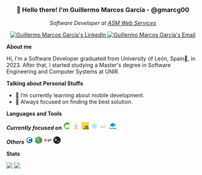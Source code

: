 <h3 align="center">👋 Hello there! I'm Guillermo Marcos García - @gmarcg00</h3>
<p align="center"><em>Software Developer at <a href="https://www.asmws.com/">ASM Web Services</a></em></p>
<p align="center">
  <a href="https://www.linkedin.com/in/guillermomarcosgarc%C3%ADa">
    <img alt="Guillermo Marcos García's LinkedIn" width="22px" src="https://cdn.jsdelivr.net/npm/simple-icons@v3.0.1/icons/linkedin.svg" />
  </a>
  <a href="mailto:guillermo.marcosgarcia@gmail.com">
    <img alt="Guillermo Marcos García's Email" width="22px" src="https://cdn.jsdelivr.net/npm/simple-icons@3.0.1/icons/gmail.svg" />
  </a>
</p>


**About me**

<p>Hi, I'm a Software Developer graduated from University of León, Spain🚀, in 2023. After that, I started studying a Master's degree in Software Engineering and Computer Systems at UNIR.</p>
  
**Talking about Personal Stuffs**

- 🌱 I’m currently learning about mobile development. 
- 👯 Always focused on finding the best solution.

**Languages and Tools**

***Currently focused on***
<code><img height="20" src="https://raw.githubusercontent.com/github/explore/80688e429a7d4ef2fca1e82350fe8e3517d3494d/topics/spring-boot/spring-boot.png"></code>
<code><img height="20" src="https://raw.githubusercontent.com/github/explore/80688e429a7d4ef2fca1e82350fe8e3517d3494d/topics/java/java.png"></code>
<code><img height="20" src="https://raw.githubusercontent.com/github/explore/80688e429a7d4ef2fca1e82350fe8e3517d3494d/topics/javascript/javascript.png"></code>
<code><img height="20" src="https://raw.githubusercontent.com/github/explore/80688e429a7d4ef2fca1e82350fe8e3517d3494d/topics/react/react.png"></code>
<code><img height="20" src="https://raw.githubusercontent.com/github/explore/80688e429a7d4ef2fca1e82350fe8e3517d3494d/topics/mysql/mysql.png"></code>
<code><img height="20" src="https://raw.githubusercontent.com/github/explore/80688e429a7d4ef2fca1e82350fe8e3517d3494d/topics/docker/docker.png"></code>

***Others***
<code><img height="20" src="https://raw.githubusercontent.com/github/explore/80688e429a7d4ef2fca1e82350fe8e3517d3494d/topics/c/c.png"></code>
<code><img height="20" src="https://raw.githubusercontent.com/github/explore/80688e429a7d4ef2fca1e82350fe8e3517d3494d/topics/nodejs/nodejs.png"></code>
<code><img height="20" src="https://raw.githubusercontent.com/github/explore/80688e429a7d4ef2fca1e82350fe8e3517d3494d/topics/git/git.png"></code>
<code><img height="20" src="https://raw.githubusercontent.com/github/explore/80688e429a7d4ef2fca1e82350fe8e3517d3494d/topics/terminal/terminal.png"></code>

**Stats**
<p>
  <img height="180em" src="https://github-readme-stats.vercel.app/api?username=gmarcg00&show_icons=true&hide_border=true&&count_private=true&include_all_commits=true" />
  <img height="180em" src="https://github-readme-stats.vercel.app/api/top-langs/?username=gmarcg00&show_icons=true&hide_border=true&layout=compact&langs_count=8"/>
</p>
